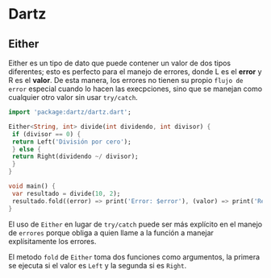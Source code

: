 # Dartz

## Either

Either es un tipo de dato que puede contener un valor de dos tipos diferentes; esto es perfecto para el manejo de errores, donde L es el **error** y R es el **valor**.
De esta manera, los errores no tienen su propio `flujo de error` especial cuando lo hacen las execpciones, sino que se manejan como cualquier otro valor sin usar `try/catch`.

```dart
import 'package:dartz/dartz.dart';

Either<String, int> divide(int dividendo, int divisor) {
 if (divisor == 0) {
 return Left('División por cero');
 } else {
 return Right(dividendo ~/ divisor);
 }
}

void main() {
 var resultado = divide(10, 2);
 resultado.fold((error) => print('Error: $error'), (valor) => print('Resultado: $valor'));
}
```

El uso de `Either` en lugar de `try/catch` puede ser más explícito en el manejo de `errores` porque obliga a quien llame a la función a manejar explísitamente los errores.

El metodo `fold` de `Either` toma dos funciones como argumentos, la primera se ejecuta si el valor es `Left` y la segunda si es `Right`.
